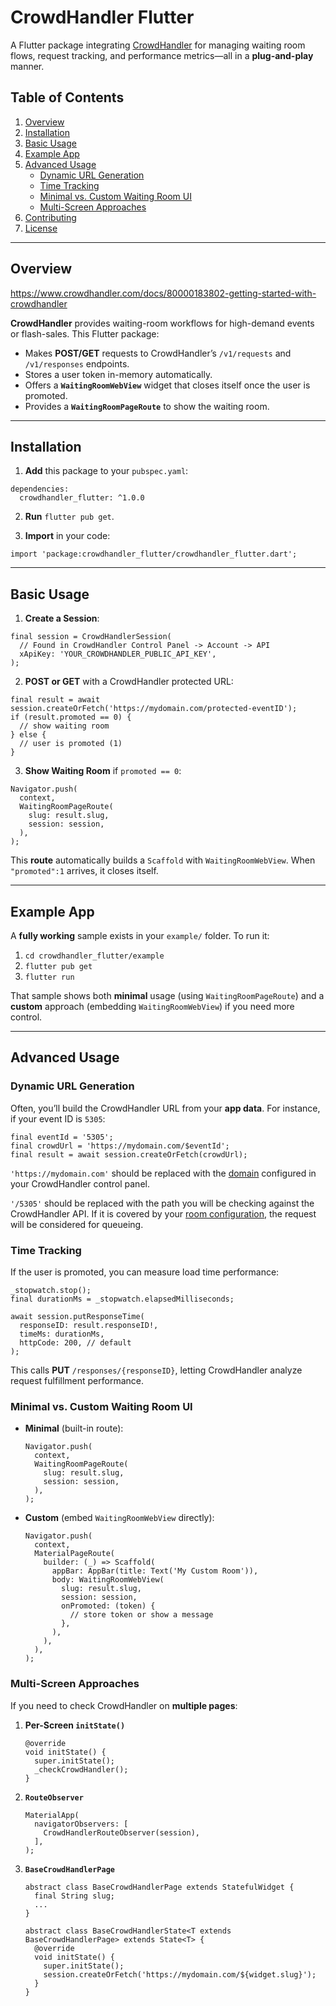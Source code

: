 # CrowdHandler Flutter

A Flutter package integrating [CrowdHandler](https://www.crowdhandler.com) for managing waiting room flows, request tracking, and performance metrics—all in a **plug-and-play** manner.

## Table of Contents

1. [Overview](#overview)
2. [Installation](#installation)
3. [Basic Usage](#basic-usage)
4. [Example App](#example-app)
5. [Advanced Usage](#advanced-usage)
   - [Dynamic URL Generation](#dynamic-url-generation)
   - [Time Tracking](#time-tracking)
   - [Minimal vs. Custom Waiting Room UI](#minimal-vs-custom-waiting-room-ui)
   - [Multi-Screen Approaches](#multi-screen-approaches)
6. [Contributing](#contributing)
7. [License](#license)

---

## Overview

https://www.crowdhandler.com/docs/80000183802-getting-started-with-crowdhandler

**CrowdHandler** provides waiting-room workflows for high-demand events or flash-sales. This Flutter package:

- Makes **POST/GET** requests to CrowdHandler’s `/v1/requests` and `/v1/responses` endpoints.
- Stores a user token in-memory automatically.
- Offers a **`WaitingRoomWebView`** widget that closes itself once the user is promoted.
- Provides a **`WaitingRoomPageRoute`** to show the waiting room.

---

## Installation

1. **Add** this package to your `pubspec.yaml`:

```
dependencies:
  crowdhandler_flutter: ^1.0.0
```

2. **Run** `flutter pub get`.

3. **Import** in your code:

```
import 'package:crowdhandler_flutter/crowdhandler_flutter.dart';
```

---

## Basic Usage

1. **Create a Session**:

```
final session = CrowdHandlerSession(
  // Found in CrowdHandler Control Panel -> Account -> API 
  xApiKey: 'YOUR_CROWDHANDLER_PUBLIC_API_KEY',
);
```

2. **POST or GET** with a CrowdHandler protected URL:

```
final result = await session.createOrFetch('https://mydomain.com/protected-eventID');
if (result.promoted == 0) {
  // show waiting room
} else {
  // user is promoted (1)
}
```

3. **Show Waiting Room** if `promoted == 0`:

```
Navigator.push(
  context,
  WaitingRoomPageRoute(
    slug: result.slug,
    session: session,
  ),
);
```

This **route** automatically builds a `Scaffold` with `WaitingRoomWebView`. When `"promoted":1` arrives, it closes itself.

---

## Example App

A **fully working** sample exists in your `example/` folder. To run it:

1. `cd crowdhandler_flutter/example`
2. `flutter pub get`
3. `flutter run`

That sample shows both **minimal** usage (using `WaitingRoomPageRoute`) and a **custom** approach (embedding `WaitingRoomWebView`) if you need more control.

---

## Advanced Usage

### Dynamic URL Generation

Often, you’ll build the CrowdHandler URL from your **app data**. For instance, if your event ID is `5305`:

```
final eventId = '5305';
final crowdUrl = 'https://mydomain.com/$eventId';
final result = await session.createOrFetch(crowdUrl);
```

`'https://mydomain.com'` should be replaced with the [domain](https://www.crowdhandler.com/docs/80000955960) configured in your CrowdHandler control panel. 

`'/5305'` should be replaced with the path you will be checking against the CrowdHandler API. If it is covered by your [room configuration](https://www.crowdhandler.com/docs/80000126037-adding-or-editing-a-waiting-room), the request will be considered for queueing. 
 

### Time Tracking

If the user is promoted, you can measure load time performance:

```
_stopwatch.stop();
final durationMs = _stopwatch.elapsedMilliseconds;

await session.putResponseTime(
  responseID: result.responseID!,
  timeMs: durationMs,
  httpCode: 200, // default
);
```

This calls **PUT** `/responses/{responseID}`, letting CrowdHandler analyze request fulfillment performance.

### Minimal vs. Custom Waiting Room UI

- **Minimal** (built-in route):

  ```
  Navigator.push(
    context,
    WaitingRoomPageRoute(
      slug: result.slug,
      session: session,
    ),
  );
  ```

- **Custom** (embed `WaitingRoomWebView` directly):
  ```
  Navigator.push(
    context,
    MaterialPageRoute(
      builder: (_) => Scaffold(
        appBar: AppBar(title: Text('My Custom Room')),
        body: WaitingRoomWebView(
          slug: result.slug,
          session: session,
          onPromoted: (token) {
            // store token or show a message
          },
        ),
      ),
    ),
  );
  ```

### Multi-Screen Approaches

If you need to check CrowdHandler on **multiple pages**:

1. **Per-Screen `initState()`**

   ```
   @override
   void initState() {
     super.initState();
     _checkCrowdHandler();
   }
   ```

2. **`RouteObserver`**

   ```
   MaterialApp(
     navigatorObservers: [
       CrowdHandlerRouteObserver(session),
     ],
   );
   ```

3. **`BaseCrowdHandlerPage`**

   ```
   abstract class BaseCrowdHandlerPage extends StatefulWidget {
     final String slug;
     ...
   }

   abstract class BaseCrowdHandlerState<T extends BaseCrowdHandlerPage> extends State<T> {
     @override
     void initState() {
       super.initState();
       session.createOrFetch('https://mydomain.com/${widget.slug}');
     }
   }
   ```
